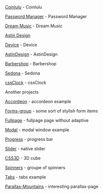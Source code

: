 <!--# Sivachenko Max-->

[Coinlulu](https://sevamax.github.io/coinlulu/) - Coinlulu

[Password Manager](https://sevamax.github.io/password-manager/) - Password Manager

[Dream Music](https://sevamax.github.io/finished%20projects/dreammusic) - Dream Music

[Astin Design](https://design.astin.co)

[Device](https://sevamax.github.io/device/) - Device

[AstinDesign](https://sevamax.github.io/AstinDesign/) - AstinDesign

[Barbershop](https://sevamax.github.io/barbershop/) - Barbershop


[Sedona](https://sevamax.github.io/sedona/) - Sedona

[cssClock](https://sevamax.github.io/cssClock/) - cssClock

Another projects

[Accordeon](https://sevamax.github.io/accordeon/) - accordeon example

[Forms-group](https://sevamax.github.io/forms-group/) - some sort of stylish form items

[Fullpage](https://sevamax.github.io/Fullpage/) - fullpage page without adaptive


[Modal](https://sevamax.github.io/modal/) - modal window example

[Progress](https://sevamax.github.io/progress/) - progress bar

[Slider](https://sevamax.github.io/slider/) - native slider

[CSS3D](https://sevamax.github.io/css3d/) - 3D cube

[Spinners](https://sevamax.github.io/spinners/) - groupe of spinners

[Tabs](https://sevamax.github.io/tab/) - tabs example

[Parallax-Mountains](https://sevamax.github.io/Parallax) - interesting parallax-page


